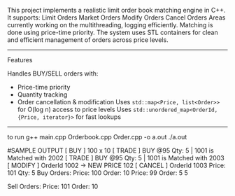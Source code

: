 This project implements a realistic limit order book matching engine in C++. It supports:
Limit Orders
Market Orders
Modify Orders
Cancel Orders
Areas currently working on the multithreading, logging efficiently.
Matching is done using price-time priority. The system uses STL containers for clean and efficient management of orders across price levels.

---

 Features

Handles BUY/SELL orders with:
  - Price-time priority
  - Quantity tracking
  - Order cancellation & modification
Uses `std::map<Price, list<Order>>` for O(log n) access to price levels
Uses `std::unordered_map<OrderId, {Price, iterator}>` for fast lookups

---

to run g++ main.cpp Orderbook.cpp Order.cpp -o a.out
./a.out

#SAMPLE OUTPUT
[ BUY ]  100 x 10
[ TRADE ] BUY @95 Qty: 5 | 1001 is Matched with 2002
[ TRADE ] BUY @95 Qty: 5 | 1001 is Matched with 2003
[ MODIFY ] OrderId 1002 -> NEW PRICE 102
[ CANCEL ] OrderId 1003 Price: 101 Qty: 5
Buy Orders:
Price: 100 Order: 10
Price: 99 Order: 5 5

Sell Orders:
Price: 101 Order: 10

